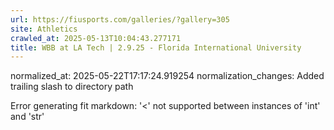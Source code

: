 ```yaml
---
url: https://fiusports.com/galleries/?gallery=305
site: Athletics
crawled_at: 2025-05-13T10:04:43.277171
title: WBB at LA Tech | 2.9.25 - Florida International University
---
```

normalized_at: 2025-05-22T17:17:24.919254
normalization_changes: Added trailing slash to directory path

Error generating fit markdown: '<' not supported between instances of 'int' and 'str'